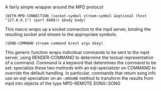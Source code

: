 A fairly simple wrapper around the MPD protocol


```
(WITH-MPD-CONNECTION (socket-symbol stream-symbol &optional (host "127.0.0.1") (port 6600)) &body body)
```

This macro wraps up a socket connection to the mpd server, binding the resulting socket and stream to the
appropriate symbols.

```
(SEND-COMMAND stream command &rest args &key)
```

This generic function wraps individual commands to be sent to the mpd server, using RENDER-COMMAND to
determine the textual representation of a command. Command is a keyword that determines the command to be set:
specialize these two methods with an eql-specializer on COMMAND to override the default handling.
In particular, commands that return song info use an eql-specializer on an `:AROUND` method to transform
the results from mpd into objects of the type MPD-REMOTE.SONG::SONG
